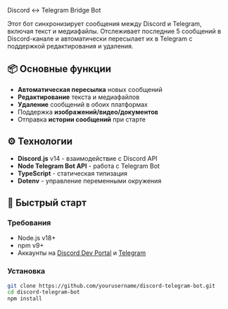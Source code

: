 Discord ↔ Telegram Bridge Bot

Этот бот синхронизирует сообщения между Discord и Telegram, включая текст и медиафайлы. Отслеживает последние 5 сообщений в Discord-канале и автоматически пересылает их в Telegram с поддержкой редактирования и удаления.

## 📦 Основные функции
- **Автоматическая пересылка** новых сообщений
- **Редактирование** текста и медиафайлов
- **Удаление** сообщений в обоих платформах
- Поддержка **изображений/видео/документов**
- Отправка **истории сообщений** при старте

## ⚙️ Технологии
- **Discord.js** v14 - взаимодействие с Discord API
- **Node Telegram Bot API** - работа с Telegram Bot
- **TypeScript** - статическая типизация
- **Dotenv** - управление переменными окружения

## 🚀 Быстрый старт

### Требования
- Node.js v18+
- npm v9+
- Аккаунты на [Discord Dev Portal](https://discord.com/developers) и [Telegram](https://t.me/BotFather)

### Установка
```bash
git clone https://github.com/yourusername/discord-telegram-bot.git
cd discord-telegram-bot
npm install